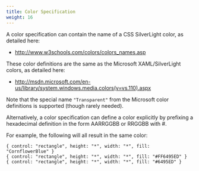 ```yaml
---
title: Color Specification
weight: 16
---
```


A color specification can contain the name of a CSS SilverLight color, as detailed here:

* <http://www.w3schools.com/colors/colors_names.asp>

These color definitions are the same as the Microsoft XAML/SilverLight colors, as detailed here:

* <http://msdn.microsoft.com/en-us/library/system.windows.media.colors(v=vs.110).aspx>

Note that the special name `"Transparent"` from the Microsoft color definitions is supported (though rarely needed).

Alternatively, a color specification can define a color explicitly by prefixing a hexadecimal definition in the form AARRGGBB or RRGGBB with #.

For example, the following will all result in the same color:

    { control: "rectangle", height: "*", width: "*", fill: "CornflowerBlue" }
    { control: "rectangle", height: "*", width: "*", fill: "#FF6495ED" }
    { control: "rectangle", height: "*", width: "*", fill: "#6495ED" }
